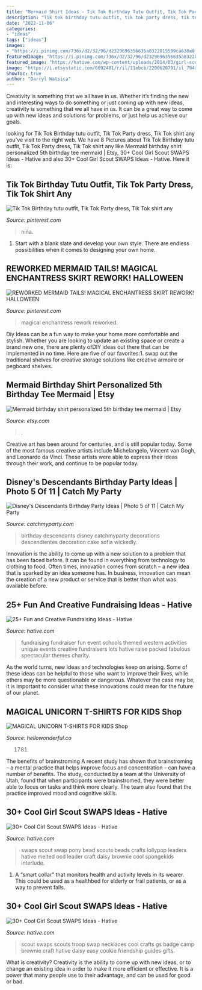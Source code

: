 ```yaml
---
title: "Mermaid Shirt Ideas - Tik Tok Birthday Tutu Outfit, Tik Tok Party Dress, Tik Tok Shirt Any"
description: "Tik tok birthday tutu outfit, tik tok party dress, tik tok shirt any"
date: "2022-11-06"
categories:
- "ideas"
tags: ["ideas"]
images:
- "https://i.pinimg.com/736x/d2/32/96/d2329696356635a8322015599ca630a0.jpg"
featuredImage: "https://i.pinimg.com/736x/d2/32/96/d2329696356635a8322015599ca630a0.jpg"
featured_image: "https://hative.com/wp-content/uploads/2014/03/girl-scout-swaps-ideas/13-troop-necklaces-girl-scout-swaps.jpg"
image: "https://i.etsystatic.com/6092481/r/il/11ebcb/2200620791/il_794xN.2200620791_nyqs.jpg"
ShowToc: true
author: "Darryl Watsica"
---
```



Creativity is something that we all have in us. Whether it’s finding the new and interesting ways to do something or just coming up with new ideas, creativity is something that we all have in us. It can be a great way to come up with new ideas and solutions for problems, or just help us achieve our goals.

	

		
looking for Tik Tok Birthday tutu outfit, Tik Tok Party dress, Tik Tok shirt any you've visit to the right web. We have 8 Pictures about Tik Tok Birthday tutu outfit, Tik Tok Party dress, Tik Tok shirt any like Mermaid birthday shirt personalized 5th birthday tee mermaid | Etsy, 30+ Cool Girl Scout SWAPS Ideas - Hative and also 30+ Cool Girl Scout SWAPS Ideas - Hative. Here it is:
		
    
## Tik Tok Birthday Tutu Outfit, Tik Tok Party Dress, Tik Tok Shirt Any

<img loading=lazy src="https://i.pinimg.com/736x/44/16/84/4416840f5de852e54dbb8866c6cdcc88.jpg" onerror="this.onerror=null;this.src='https://tse2.mm.bing.net/th?id=OIP.wlrcWFJ5vyovKduhWbTwJwHaJ4&amp;pid=15.1';" alt="Tik Tok Birthday tutu outfit, Tik Tok Party dress, Tik Tok shirt any">

_Source: pinterest.com_

>niña. 

	

1. Start with a blank slate and develop your own style. There are endless possibilities when it comes to designing your own home.

    
## REWORKED MERMAID TAILS! MAGICAL ENCHANTRESS SKIRT REWORK! HALLOWEEN

<img loading=lazy src="https://i.pinimg.com/736x/d2/32/96/d2329696356635a8322015599ca630a0.jpg" onerror="this.onerror=null;this.src='https://tse1.mm.bing.net/th?id=OIP.a95ZR1k-3U0CirXsFWG3pgHaFj&amp;pid=15.1';" alt="REWORKED MERMAID TAILS! MAGICAL ENCHANTRESS SKIRT REWORK! HALLOWEEN">

_Source: pinterest.com_

>magical enchantress rework reworked. 

	

Diy Ideas can be a fun way to make your home more comfortable and stylish. Whether you are looking to update an existing space or create a brand new one, there are plenty ofDIY ideas out there that can be implemented in no time. Here are five of our favorites:1. swap out the traditional shelves for creative storage solutions like creative armoire or pegboard shelves.
    
## Mermaid Birthday Shirt Personalized 5th Birthday Tee Mermaid | Etsy

<img loading=lazy src="https://i.etsystatic.com/6092481/r/il/11ebcb/2200620791/il_794xN.2200620791_nyqs.jpg" onerror="this.onerror=null;this.src='https://tse4.mm.bing.net/th?id=OIP.Fm8ekph0OUN0BMH3bBLtUgHaJ4&amp;pid=15.1';" alt="Mermaid birthday shirt personalized 5th birthday tee mermaid | Etsy">

_Source: etsy.com_

>. 

	

Creative art has been around for centuries, and is still popular today. Some of the most famous creative artists include Michelangelo, Vincent van Gogh, and Leonardo da Vinci. These artists were able to express their ideas through their work, and continue to be popular today.

    
## Disney&#039;s Descendants Birthday Party Ideas | Photo 5 Of 11 | Catch My Party

<img loading=lazy src="https://photos-cdn.catchmyparty.com/PL/photos/0216/0766/2015-12-05_15.56.25.jpg" onerror="this.onerror=null;this.src='https://tse1.mm.bing.net/th?id=OIP.m5t_wNw1l8hhM1ndlrHTKAHaJQ&amp;pid=15.1';" alt="Disney&#039;s Descendants Birthday Party Ideas | Photo 5 of 11 | Catch My Party">

_Source: catchmyparty.com_

>birthday descendants disney catchmyparty decorations descendientes decoration cake sofia wickedly. 

	

Innovation is the ability to come up with a new solution to a problem that has been faced before. It can be found in everything from technology to clothing to food. Often times, innovation comes from scratch – a new idea that is sparked by an idea someone has. In business, innovation can mean the creation of a new product or service that is better than what was available before.

    
## 25+ Fun And Creative Fundraising Ideas - Hative

<img loading=lazy src="http://hative.com/wp-content/uploads/2014/04/fundraising-ideas/27-unique-high-school-fundraiser.jpg" onerror="this.onerror=null;this.src='https://tse3.mm.bing.net/th?id=OIP.-q8lzwHrD-jfO6IGDu2vlgHaJm&amp;pid=15.1';" alt="25+ Fun and Creative Fundraising Ideas - Hative">

_Source: hative.com_

>fundraising fundraiser fun event schools themed western activities unique events creative fundraisers lots hative raise packed fabulous spectacular themes charity. 

	

As the world turns, new ideas and technologies keep on arising. Some of these ideas can be helpful to those who want to improve their lives, while others may be more questionable or dangerous. Whatever the case may be, it is important to consider what these innovations could mean for the future of our planet.

    
## MAGICAL UNICORN T-SHIRTS FOR KIDS Shop

<img loading=lazy src="https://www.hellowonderful.co/ckfinder/userfiles/images/4-unicorn-tee-kids.jpg" onerror="this.onerror=null;this.src='https://tse1.mm.bing.net/th?id=OIP.OqEm4USbargyXApEv55dUgHaHa&amp;pid=15.1';" alt="MAGICAL UNICORN T-SHIRTS FOR KIDS Shop">

_Source: hellowonderful.co_

>1781. 

	

The benefits of brainstroming
A recent study has shown that brainstroming – a mental practice that helps improve focus and concentration – can have a number of benefits. The study, conducted by a team at the University of Utah, found that when participants were brainstromed, they were better able to focus on tasks and think more clearly. The team also found that the practice improved mood and cognitive skills.

    
## 30+ Cool Girl Scout SWAPS Ideas - Hative

<img loading=lazy src="https://hative.com/wp-content/uploads/2014/03/girl-scout-swaps-ideas/10-pony-bead-lollypop-swaps.jpg" onerror="this.onerror=null;this.src='https://tse3.mm.bing.net/th?id=OIP.__piWWZ3MXR-xxAehO2kAAHaHT&amp;pid=15.1';" alt="30+ Cool Girl Scout SWAPS Ideas - Hative">

_Source: hative.com_

>swaps scout swap pony bead scouts beads crafts lollypop leaders hative melted ocd leader craft daisy brownie cool spongekids interlude. 

	

1. A “smart collar” that monitors health and activity levels in its wearer. This could be used as a healthbed for elderly or frail patients, or as a way to prevent falls. 

    
## 30+ Cool Girl Scout SWAPS Ideas - Hative

<img loading=lazy src="https://hative.com/wp-content/uploads/2014/03/girl-scout-swaps-ideas/13-troop-necklaces-girl-scout-swaps.jpg" onerror="this.onerror=null;this.src='https://tse1.mm.bing.net/th?id=OIP.lG-xGAPb1MoHzTXFi6kv8AHaJ4&amp;pid=15.1';" alt="30+ Cool Girl Scout SWAPS Ideas - Hative">

_Source: hative.com_

>scout swaps scouts troop swap necklaces cool crafts gs badge camp brownie craft hative daisy easy cookie friendship guides gifts. 

	

What is creativity?
Creativity is the ability to come up with new ideas, or to change an existing idea in order to make it more efficient or effective. It is a power that many people use to their advantage, and can be used for good or bad.

